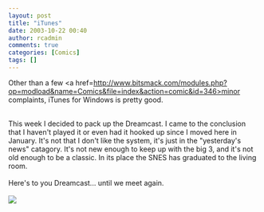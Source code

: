 ```yaml
---
layout: post
title: "iTunes"
date: 2003-10-22 00:40
author: rcadmin
comments: true
categories: [Comics]
tags: []
---
```

Other than a few <a href=http://www.bitsmack.com/modules.php?op=modload&name=Comics&file=index&action=comic&id=346>minor complaints,</a> iTunes for Windows is pretty good.
<br />

<br />
This week I decided to pack up the Dreamcast. I came to the conclusion that I haven't played it or even had it hooked up since I moved here in January. It's not that I don't like the system, it's just in the "yesterday's news" catagory. It's not new enough to keep up with the big 3, and it's not old enough to be a classic. In its place the SNES has graduated to the living room. 
<br />

<br />
Here's to you Dreamcast... until we meet again.<Br><br><!--more--><img src='http://dl.bitsmack.com/comics/20031022.gif'   />

